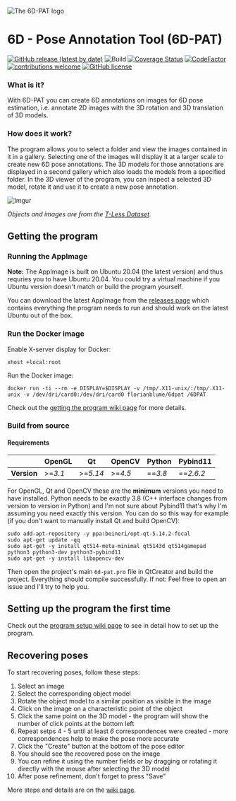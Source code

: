 ![The 6D-PAT logo](https://i.imgur.com/P7YhNz5.png "The 6D-PAT logo")

# 6D - Pose Annotation Tool (6D-PAT)

[![GitHub release (latest by date)](https://img.shields.io/github/v/release/florianblume/6d-pat)](https://github.com/florianblume/6d-pat/releases) ![Build](https://github.com/florianblume/6d-pat/workflows/build/badge.svg) [![Coverage Status](https://coveralls.io/repos/github/florianblume/6d-pat/badge.svg?branch=master)](https://coveralls.io/github/florianblume/6d-pat?branch=master) [![CodeFactor](https://www.codefactor.io/repository/github/florianblume/6d-pat/badge)](https://www.codefactor.io/repository/github/florianblume/6d-pat)  [![contributions welcome](https://img.shields.io/badge/contributions-welcome-brightgreen.svg?style=flat)](https://github.com/florianblume/6d-pat/issues) [![GitHub license](https://img.shields.io/github/license/florianblume/6d-pat)](https://github.com/florianblume/6d-pat/blob/master/LICENSE)

### What is it?

With 6D-PAT you can create 6D annotations on images for 6D pose estimation, i.e. annotate 2D images with the 3D rotation and 3D translation of 3D models.

### How does it work?

The program allows you to select a folder and view the images contained in it in a gallery. Selecting one of the images will display it at a larger scale to create new 6D pose annotations. The 3D models for those annotations are displayed in a second gallery which also loads the models from a specified folder. In the 3D viewer of the program, you can inspect a selected 3D model, rotate it and use it to create a new pose annotation.

![Imgur](https://i.imgur.com/lwsKfn3.png)

*Objects and images are from the [T-Less Dataset](http://cmp.felk.cvut.cz/t-less/).*

## Getting the program

### Running the AppImage

**Note:** The AppImage is built on Ubuntu 20.04 (the latest version) and thus requries you to have Ubuntu 20.04. You could try a virtual machine if you Ubuntu version doesn't match or build the program yourself.

You can download the latest AppImage from the [releases page](https://github.com/florianblume/6d-pat/releases) which contains everything the program needs to run and should work on the latest Ubuntu out of the box.

### Run the Docker image

Enable X-server display for Docker:

    xhost +local:root
    
Run the Docker image:

    docker run -ti --rm -e DISPLAY=$DISPLAY -v /tmp/.X11-unix/:/tmp/.X11-unix -v /dev/dri/card0:/dev/dri/card0 florianblume/6dpat /6DPAT

Check out the [getting the program wiki page](https://github.com/florianblume/6d-pat/wiki/1.-Getting-the-Program) for more details.

### Build from source

#### Requirements

|  | OpenGL | Qt | OpenCV | Python | Pybind11
--- | --- | --- | --- | --- | ---
**Version** | >=*3.1* | >=*5.14* | >=*4.5* | ==*3.8* | ==*2.6.2*

For OpenGL, Qt and OpenCV these are the **minimum** versions you need to have installed. Python needs to be exactly 3.8 (C++ interface changes from version to version in Python) and I'm not sure about Pybind11 that's why I'm assuming you need exactly this version. You can do so this way for example (if you don't want to manually install Qt and build OpenCV):

    sudo add-apt-repository -y ppa:beineri/opt-qt-5.14.2-focal
    sudo apt-get update -qq
    sudo apt-get -y install qt514-meta-minimal qt5143d qt514gamepad python3 python3-dev python3-pybind11
    sudo apt-get -y install libopencv-dev

Then open the project's main `6d-pat.pro` file in QtCreator and build the project. Everything should compile successfully. If not: Feel free to open an issue and I'll try to help you.

## Setting up the program the first time

Check out the [program setup wiki page](https://github.com/florianblume/6d-pat/wiki/2.-Setting-up-the-Program) to see in detail how to set up the program.

## Recovering poses

To start recovering poses, follow these steps:
1. Select an image
2. Select the corresponding object model
3. Rotate the object model to a similar position as visible in the image
4. Click on the image on a characteristic point of the object
5. Click the same point on the 3D model - the program will show the number of click points at the bottom left
6. Repeat setps 4 - 5 until at least *6* correspondences were created - more correspondences help to make the pose more accurate
7. Click the "Create" button at the bottom of the pose editor
8. You should see the recovered pose on the image
9. You can refine it using the number fields or by dragging or rotating it directly with the mouse after selecting the 3D model
10. After pose refinement, don't forget to press "Save"

More steps and details are on the [wiki page](https://github.com/florianblume/6d-pat/wiki/Recovering-Poses).
